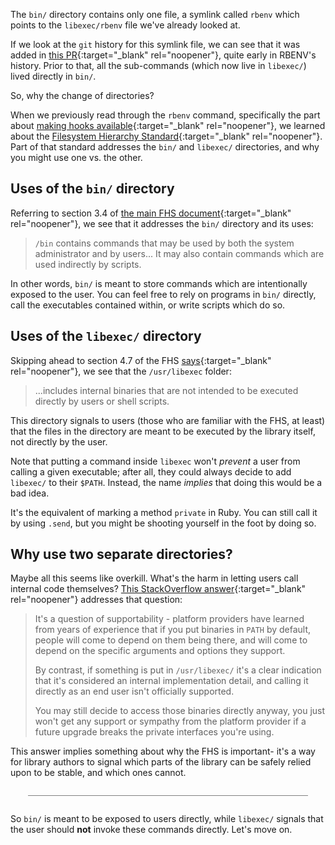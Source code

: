 The `bin/` directory contains only one file, a symlink called `rbenv` which points to the `libexec/rbenv` file we've already looked at.

If we look at the `git` history for this symlink file, we can see that it was added in [this PR](https://github.com/rbenv/rbenv/pull/3/files){:target="_blank" rel="noopener"}, quite early in RBENV's history.  Prior to that, all the sub-commands (which now live in `libexec/`) lived directly in `bin/`.

So, why the change of directories?

When we previously read through the `rbenv` command, specifically the part about [making hooks available](/rbenv/rbenv/making-hooks-available){:target="_blank" rel="noopener"}, we learned about the [Filesystem Hierarchy Standard](https://es.wikipedia.org/wiki/Filesystem_Hierarchy_Standard){:target="_blank" rel="noopener"}.  Part of that standard addresses the `bin/` and `libexec/` directories, and why you might use one vs. the other.

## Uses of the `bin/` directory

Referring to section 3.4 of [the main FHS document](https://web.archive.org/web/20230502051228/https://refspecs.linuxfoundation.org/FHS_3.0/fhs-3.0.pdf){:target="_blank" rel="noopener"}, we see that it addresses the `bin/` directory and its uses:

> `/bin` contains commands that may be used by both the system administrator and by users... It may also contain commands which are used indirectly by scripts.

In other words, `bin/` is meant to store commands which are intentionally exposed to the user.  You can feel free to rely on programs in `bin/` directly, call the executables contained within, or write scripts which do so.

## Uses of the `libexec/` directory

Skipping ahead to section 4.7 of the FHS [says](https://web.archive.org/web/20230502051228/https://refspecs.linuxfoundation.org/FHS_3.0/fhs-3.0.pdf){:target="_blank" rel="noopener"}, we see that the `/usr/libexec` folder:

> ...includes internal binaries that are not intended to be executed directly by users or shell
scripts.

This directory signals to users (those who are familiar with the FHS, at least) that the files in the directory are meant to be executed by the library itself, not directly by the user.

Note that putting a command inside `libexec` won't *prevent* a user from calling a given executable; after all, they could always decide to add `libexec/` to their `$PATH`.  Instead, the name *implies* that doing this would be a bad idea.

It's the equivalent of marking a method `private` in Ruby.  You can still call it by using `.send`, but you might be shooting yourself in the foot by doing so.

## Why use two separate directories?

Maybe all this seems like overkill.  What's the harm in letting users call internal code themselves?  [This StackOverflow answer](https://unix.stackexchange.com/a/386015/142469){:target="_blank" rel="noopener"} addresses that question:

> It's a question of supportability - platform providers have learned from years of experience that if you put binaries in `PATH` by default, people will come to depend on them being there, and will come to depend on the specific arguments and options they support.
>
> By contrast, if something is put in `/usr/libexec/` it's a clear indication that it's considered an internal implementation detail, and calling it directly as an end user isn't officially supported.
>
> You may still decide to access those binaries directly anyway, you just won't get any support or sympathy from the platform provider if a future upgrade breaks the private interfaces you're using.

This answer implies something about why the FHS is important- it's a way for library authors to signal which parts of the library can be safely relied upon to be stable, and which ones cannot.

<div style="margin: 2em; border-bottom: 1px solid grey"></div>

So `bin/` is meant to be exposed to users directly, while `libexec/` signals that the user should **not** invoke these commands directly.  Let's move on.
